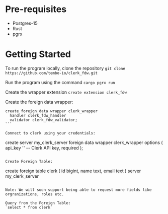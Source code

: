# Pre-requisites

- Postgres-15
- Rust
- pgrx

# Getting Started

To run the program locally, clone the repository
`git clone https://github.com/tembo-io/clerk_fdw.git`

Run the program using the command
`cargo pgrx run`

Create the wrapper extension
`create extension clerk_fdw`

Create the foreign data wrapper:

````
create foreign data wrapper clerk_wrapper
  handler clerk_fdw_handler
  validator clerk_fdw_validator;
```

Connect to clerk using your credentials:
````

create server my_clerk_server
foreign data wrapper clerk_wrapper
options (
api_key '<clerk secret Key>' -- Clerk API key, required
);

```

Create Foreign Table:
```

create foreign table clerk (
id bigint,
name text,
email text
)
server my_clerk_server

```

Note: We will soon support being able to request more fields like orgranizations, roles etc.

Query from the Foreign Table:
`select * from clerk`
```
